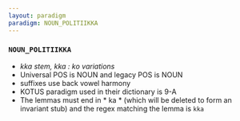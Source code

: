 ```yaml
---
layout: paradigm
paradigm: NOUN_POLITIIKKA
---
```

### ` NOUN_POLITIIKKA `

* _kka stem, kka : ko variations_
* Universal POS is NOUN and legacy POS is NOUN
* suffixes use back vowel harmony
* KOTUS paradigm used in their dictionary is 9-A
* The lemmas must end in * ka * (which will be deleted to form an invariant stub) and the regex matching the lemma is ` kka `
